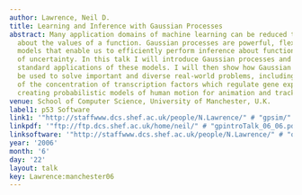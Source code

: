 ```yaml
---
author: Lawrence, Neil D.
title: Learning and Inference with Gaussian Processes
abstract: Many application domains of machine learning can be reduced to inference
  about the values of a function. Gaussian processes are powerful, flexible, probabilistic
  models that enable us to efficiently perform inference about functions in the presence
  of uncertainty. In this talk I will introduce Gaussian processes and review a few
  standard applications of these models. I will then show how Gaussian processes can
  be used to solve important and diverse real-world problems, including inference
  of the concentration of transcription factors which regulate gene expression and
  creating probabilistic models of human motion for animation and tracking.
venue: School of Computer Science, University of Manchester, U.K.
label1: p53 Software
link1: '"http://staffwww.dcs.shef.ac.uk/people/N.Lawrence/" # "gpsim/"'
linkpdf: '"ftp://ftp.dcs.shef.ac.uk/home/neil/" # "gpintroTalk_06_06.pdf"'
linksoftware: '"http://staffwww.dcs.shef.ac.uk/people/N.Lawrence/" # "oxford/"'
year: '2006'
month: '6'
day: '22'
layout: talk
key: Lawrence:manchester06
---
```

